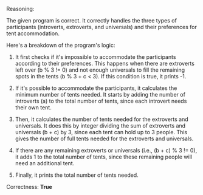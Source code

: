 Reasoning:

The given program is correct. It correctly handles the three types of participants (introverts, extroverts, and universals) and their preferences for tent accommodation. 

Here's a breakdown of the program's logic:

1. It first checks if it's impossible to accommodate the participants according to their preferences. This happens when there are extroverts left over (b % 3 != 0) and not enough universals to fill the remaining spots in the tents (b % 3 + c < 3). If this condition is true, it prints -1.

2. If it's possible to accommodate the participants, it calculates the minimum number of tents needed. It starts by adding the number of introverts (a) to the total number of tents, since each introvert needs their own tent.

3. Then, it calculates the number of tents needed for the extroverts and universals. It does this by integer dividing the sum of extroverts and universals (b + c) by 3, since each tent can hold up to 3 people. This gives the number of full tents needed for the extroverts and universals.

4. If there are any remaining extroverts or universals (i.e., (b + c) % 3 != 0), it adds 1 to the total number of tents, since these remaining people will need an additional tent.

5. Finally, it prints the total number of tents needed.

Correctness: **True**